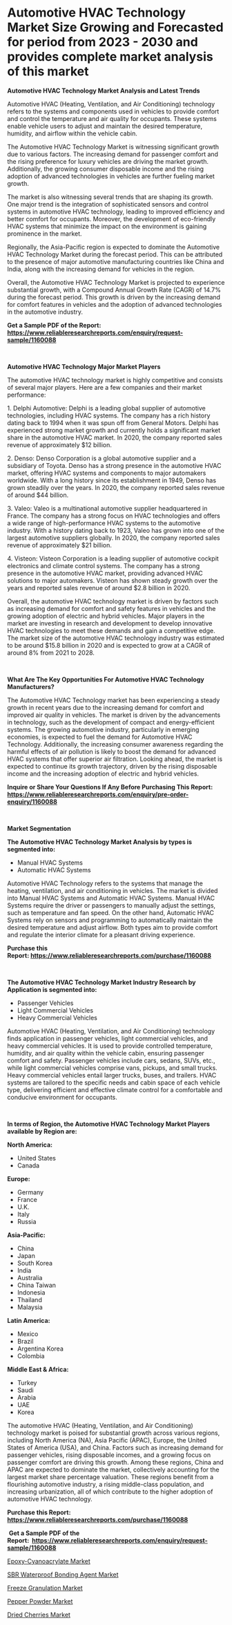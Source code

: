 <p><h1>Automotive HVAC Technology Market Size Growing and Forecasted for period from 2023 - 2030 and provides complete market analysis of this market</h1></p><p><strong>Automotive HVAC Technology Market Analysis and Latest Trends</strong></p>
<p><p>Automotive HVAC (Heating, Ventilation, and Air Conditioning) technology refers to the systems and components used in vehicles to provide comfort and control the temperature and air quality for occupants. These systems enable vehicle users to adjust and maintain the desired temperature, humidity, and airflow within the vehicle cabin.</p><p>The Automotive HVAC Technology Market is witnessing significant growth due to various factors. The increasing demand for passenger comfort and the rising preference for luxury vehicles are driving the market growth. Additionally, the growing consumer disposable income and the rising adoption of advanced technologies in vehicles are further fueling market growth.</p><p>The market is also witnessing several trends that are shaping its growth. One major trend is the integration of sophisticated sensors and control systems in automotive HVAC technology, leading to improved efficiency and better comfort for occupants. Moreover, the development of eco-friendly HVAC systems that minimize the impact on the environment is gaining prominence in the market.</p><p>Regionally, the Asia-Pacific region is expected to dominate the Automotive HVAC Technology Market during the forecast period. This can be attributed to the presence of major automotive manufacturing countries like China and India, along with the increasing demand for vehicles in the region.</p><p>Overall, the Automotive HVAC Technology Market is projected to experience substantial growth, with a Compound Annual Growth Rate (CAGR) of 14.7% during the forecast period. This growth is driven by the increasing demand for comfort features in vehicles and the adoption of advanced technologies in the automotive industry.</p></p>
<p><strong>Get a Sample PDF of the Report:&nbsp; <a href="https://www.reliableresearchreports.com/enquiry/request-sample/1160088">https://www.reliableresearchreports.com/enquiry/request-sample/1160088</a></strong></p>
<p>&nbsp;</p>
<p><strong>Automotive HVAC Technology Major Market Players</strong></p>
<p><p>The automotive HVAC technology market is highly competitive and consists of several major players. Here are a few companies and their market performance:</p><p>1. Delphi Automotive: Delphi is a leading global supplier of automotive technologies, including HVAC systems. The company has a rich history dating back to 1994 when it was spun off from General Motors. Delphi has experienced strong market growth and currently holds a significant market share in the automotive HVAC market. In 2020, the company reported sales revenue of approximately $12 billion.</p><p>2. Denso: Denso Corporation is a global automotive supplier and a subsidiary of Toyota. Denso has a strong presence in the automotive HVAC market, offering HVAC systems and components to major automakers worldwide. With a long history since its establishment in 1949, Denso has grown steadily over the years. In 2020, the company reported sales revenue of around $44 billion.</p><p>3. Valeo: Valeo is a multinational automotive supplier headquartered in France. The company has a strong focus on HVAC technologies and offers a wide range of high-performance HVAC systems to the automotive industry. With a history dating back to 1923, Valeo has grown into one of the largest automotive suppliers globally. In 2020, the company reported sales revenue of approximately $21 billion.</p><p>4. Visteon: Visteon Corporation is a leading supplier of automotive cockpit electronics and climate control systems. The company has a strong presence in the automotive HVAC market, providing advanced HVAC solutions to major automakers. Visteon has shown steady growth over the years and reported sales revenue of around $2.8 billion in 2020.</p><p>Overall, the automotive HVAC technology market is driven by factors such as increasing demand for comfort and safety features in vehicles and the growing adoption of electric and hybrid vehicles. Major players in the market are investing in research and development to develop innovative HVAC technologies to meet these demands and gain a competitive edge. The market size of the automotive HVAC technology industry was estimated to be around $15.8 billion in 2020 and is expected to grow at a CAGR of around 8% from 2021 to 2028.</p></p>
<p>&nbsp;</p>
<p><strong>What Are The Key Opportunities For Automotive HVAC Technology Manufacturers?</strong></p>
<p><p>The Automotive HVAC Technology market has been experiencing a steady growth in recent years due to the increasing demand for comfort and improved air quality in vehicles. The market is driven by the advancements in technology, such as the development of compact and energy-efficient systems. The growing automotive industry, particularly in emerging economies, is expected to fuel the demand for Automotive HVAC Technology. Additionally, the increasing consumer awareness regarding the harmful effects of air pollution is likely to boost the demand for advanced HVAC systems that offer superior air filtration. Looking ahead, the market is expected to continue its growth trajectory, driven by the rising disposable income and the increasing adoption of electric and hybrid vehicles.</p></p>
<p><strong>Inquire or Share Your Questions If Any Before Purchasing This Report: <a href="https://www.reliableresearchreports.com/enquiry/pre-order-enquiry/1160088">https://www.reliableresearchreports.com/enquiry/pre-order-enquiry/1160088</a></strong></p>
<p>&nbsp;</p>
<p><strong>Market Segmentation</strong></p>
<p><strong>The Automotive HVAC Technology Market Analysis by types is segmented into:</strong></p>
<p><ul><li>Manual HVAC Systems</li><li>Automatic HVAC Systems</li></ul></p>
<p><p>Automotive HVAC Technology refers to the systems that manage the heating, ventilation, and air conditioning in vehicles. The market is divided into Manual HVAC Systems and Automatic HVAC Systems. Manual HVAC Systems require the driver or passengers to manually adjust the settings, such as temperature and fan speed. On the other hand, Automatic HVAC Systems rely on sensors and programming to automatically maintain the desired temperature and adjust airflow. Both types aim to provide comfort and regulate the interior climate for a pleasant driving experience.</p></p>
<p><strong>Purchase this Report:&nbsp;<a href="https://www.reliableresearchreports.com/purchase/1160088">https://www.reliableresearchreports.com/purchase/1160088</a></strong></p>
<p>&nbsp;</p>
<p><strong>The Automotive HVAC Technology Market Industry Research by Application is segmented into:</strong></p>
<p><ul><li>Passenger Vehicles</li><li>Light Commercial Vehicles</li><li>Heavy Commercial Vehicles</li></ul></p>
<p><p>Automotive HVAC (Heating, Ventilation, and Air Conditioning) technology finds application in passenger vehicles, light commercial vehicles, and heavy commercial vehicles. It is used to provide controlled temperature, humidity, and air quality within the vehicle cabin, ensuring passenger comfort and safety. Passenger vehicles include cars, sedans, SUVs, etc., while light commercial vehicles comprise vans, pickups, and small trucks. Heavy commercial vehicles entail larger trucks, buses, and trailers. HVAC systems are tailored to the specific needs and cabin space of each vehicle type, delivering efficient and effective climate control for a comfortable and conducive environment for occupants.</p></p>
<p>&nbsp;</p>
<p><strong>In terms of Region, the Automotive HVAC Technology Market Players available by Region are:</strong></p>
<p>
    <p> <strong> North America: </strong>
        <ul>
            <li>United States</li>
            <li>Canada</li>
        </ul>
        </p> 
    <p> <strong> Europe: </strong>
        <ul>
            <li>Germany</li>
            <li>France</li>
            <li>U.K.</li>
            <li>Italy</li>
            <li>Russia</li>
        </ul>
        </p> 
    <p> <strong> Asia-Pacific: </strong>
        <ul>
            <li>China</li>
            <li>Japan</li>
            <li>South Korea</li>
            <li>India</li>
            <li>Australia</li>
            <li>China Taiwan</li>
            <li>Indonesia</li>
            <li>Thailand</li>
            <li>Malaysia</li>
        </ul>
        </p> 
    <p> <strong> Latin America: </strong>
        <ul>
            <li>Mexico</li>
            <li>Brazil</li>
            <li>Argentina Korea</li>
            <li>Colombia</li>
        </ul>
        </p> 
    <p> <strong> Middle East & Africa: </strong>
        <ul>
            <li>Turkey</li>
            <li>Saudi</li>
            <li>Arabia</li>
            <li>UAE</li>
            <li>Korea</li>
        </ul>
    </p>
    </p>
<p><p>The automotive HVAC (Heating, Ventilation, and Air Conditioning) technology market is poised for substantial growth across various regions, including North America (NA), Asia Pacific (APAC), Europe, the United States of America (USA), and China. Factors such as increasing demand for passenger vehicles, rising disposable incomes, and a growing focus on passenger comfort are driving this growth. Among these regions, China and APAC are expected to dominate the market, collectively accounting for the largest market share percentage valuation. These regions benefit from a flourishing automotive industry, a rising middle-class population, and increasing urbanization, all of which contribute to the higher adoption of automotive HVAC technology.</p></p>
<p><strong>Purchase this Report: <a href="https://www.reliableresearchreports.com/purchase/1160088">https://www.reliableresearchreports.com/purchase/1160088</a></strong></p>
<p>&nbsp;<strong>Get a Sample PDF of the Report:&nbsp;&nbsp;<a href="https://www.reliableresearchreports.com/enquiry/request-sample/1160088">https://www.reliableresearchreports.com/enquiry/request-sample/1160088</a></strong></p>
<p><strong></strong></p>
<p><p><a href="https://github.com/Chiragrp24/Market-Research-Report-List-1/blob/main/epoxy-cyanoacrylate-market.md">Epoxy-Cyanoacrylate Market</a></p><p><a href="https://medium.com/@moribenton733320/sbr-waterproof-bonding-agent-market-size-growth-forecast-2023-2030-63fc9eb8b44a">SBR Waterproof Bonding Agent Market</a></p><p><a href="https://medium.com/@tatemonahan564856/freeze-granulation-market-size-growth-forecast-2023-2030-efc437864f6d">Freeze Granulation Market</a></p><p><a href="https://www.linkedin.com/pulse/pepper-powder-market-size-share-amp-trends-analysis-report-application-fzckf/">Pepper Powder Market</a></p><p><a href="https://www.linkedin.com/pulse/dried-cherries-market-share-amp-new-trends-analysis-report-hrboc/">Dried Cherries Market</a></p></p>